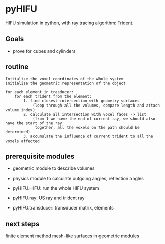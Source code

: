 # pyHIFU

HIFU simulation in python, with ray tracing algorithm: Trident

## Goals

- prove for cubes and cylinders

## routine

```algorithm
Initialize the voxel coordinates of the whole system
Initialize the geometric representation of the object

for each element in trasducer:
    for each trident from the element:
        1. find closest intersection with geometry surfaces
            (loop through all the volumes, compare length and attach volume index)
        2. calculate all intersection with voxel faces -> list
            (from 1 we have the end of current ray, we should also have the start of the ray
             together, all the voxels on the path should be determined)
        3. accumulate the influence of current trident to all the voxels affected
```

## prerequisite modules

- geometric module to describe volumes

- physics module to calculate outgoing angles, reflection angles

- pyHIFU.HIFU: run the whole HIFU system

- pyHIFU.ray: US ray and trident ray

- pyHIFU.transducer: transducer matrix, elements

## next steps

finite element method mesh-like surfaces in geometric modules